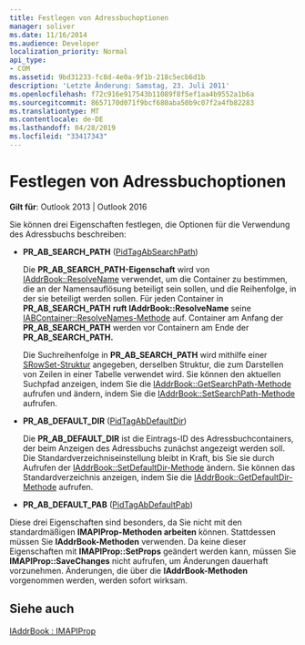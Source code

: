 ```yaml
---
title: Festlegen von Adressbuchoptionen
manager: soliver
ms.date: 11/16/2014
ms.audience: Developer
localization_priority: Normal
api_type:
- COM
ms.assetid: 9bd31233-fc8d-4e0a-9f1b-218c5ecb6d1b
description: 'Letzte Änderung: Samstag, 23. Juli 2011'
ms.openlocfilehash: f72c916e917543b11089f8f5ef1aa4b9552a1b6a
ms.sourcegitcommit: 8657170d071f9bcf680aba50b9c07f2a4fb82283
ms.translationtype: MT
ms.contentlocale: de-DE
ms.lasthandoff: 04/28/2019
ms.locfileid: "33417343"
---
```

# <a name="setting-address-book-options"></a>Festlegen von Adressbuchoptionen

  
  
**Gilt für**: Outlook 2013 | Outlook 2016 
  
Sie können drei Eigenschaften festlegen, die Optionen für die Verwendung des Adressbuchs beschreiben:
  
- **PR_AB_SEARCH_PATH** ([PidTagAbSearchPath](pidtagabsearchpath-canonical-property.md))
    
    Die **PR_AB_SEARCH_PATH-Eigenschaft** wird von [IAddrBook::ResolveName](iaddrbook-resolvename.md) verwendet, um die Container zu bestimmen, die an der Namensauflösung beteiligt sein sollen, und die Reihenfolge, in der sie beteiligt werden sollen. Für jeden Container in **PR_AB_SEARCH_PATH** **ruft IAddrBook::ResolveName** seine [IABContainer::ResolveNames-Methode](iabcontainer-resolvenames.md) auf. Container am Anfang der **PR_AB_SEARCH_PATH** werden vor Containern am Ende der **PR_AB_SEARCH_PATH.** 
    
    Die Suchreihenfolge in **PR_AB_SEARCH_PATH** wird mithilfe einer [SRowSet-Struktur](srowset.md) angegeben, derselben Struktur, die zum Darstellen von Zeilen in einer Tabelle verwendet wird. Sie können den aktuellen Suchpfad anzeigen, indem Sie die [IAddrBook::GetSearchPath-Methode](iaddrbook-getsearchpath.md) aufrufen und ändern, indem Sie die [IAddrBook::SetSearchPath-Methode](iaddrbook-setsearchpath.md) aufrufen. 
    
- **PR_AB_DEFAULT_DIR** ([PidTagAbDefaultDir](pidtagabdefaultdir-canonical-property.md))
    
    Die **PR_AB_DEFAULT_DIR** ist die Eintrags-ID des Adressbuchcontainers, der beim Anzeigen des Adressbuchs zunächst angezeigt werden soll. Die Standardverzeichniseinstellung bleibt in Kraft, bis Sie sie durch Aufrufen der [IAddrBook::SetDefaultDir-Methode](iaddrbook-setdefaultdir.md) ändern. Sie können das Standardverzeichnis anzeigen, indem Sie die [IAddrBook::GetDefaultDir-Methode](iaddrbook-getdefaultdir.md) aufrufen. 
    
- **PR_AB_DEFAULT_PAB** ([PidTagAbDefaultPab](pidtagabdefaultpab-canonical-property.md))
    
Diese drei Eigenschaften sind besonders, da Sie nicht mit den standardmäßigen **IMAPIProp-Methoden arbeiten** können. Stattdessen müssen Sie **IAddrBook-Methoden** verwenden. Da keine dieser Eigenschaften mit **IMAPIProp::SetProps** geändert werden kann, müssen Sie **IMAPIProp::SaveChanges** nicht aufrufen, um Änderungen dauerhaft vorzunehmen. Änderungen, die über die **IAddrBook-Methoden** vorgenommen werden, werden sofort wirksam. 
  
## <a name="see-also"></a>Siehe auch



[IAddrBook : IMAPIProp](iaddrbookimapiprop.md)

